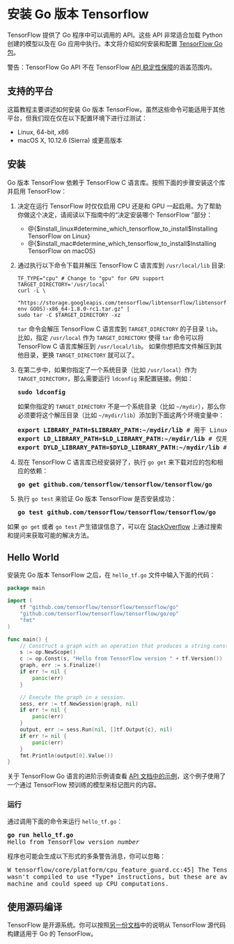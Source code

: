 # 安装 Go 版本 Tensorflow

TensorFlow 提供了 Go 程序中可以调用的 API。这些 API 非常适合加载 Python 创建的模型以及在 Go 应用中执行。本文将介绍如何安装和配置 [TensorFlow Go 包](https://godoc.org/github.com/tensorflow/tensorflow/tensorflow/go)。

警告：TensorFlow Go API 不在 TensorFlow [API 稳定性保障](https://www.tensorflow.org/programmers_guide/version_semantics)的涵盖范围内。


## 支持的平台

这篇教程主要讲述如何安装 Go 版本 TensorFlow。虽然这些命令可能适用于其他平台，但我们现在仅在以下配置环境下进行过测试：

  * Linux, 64-bit, x86
  * macOS X, 10.12.6 (Sierra) 或更高版本


## 安装

Go 版本 TensorFlow 依赖于 TensorFlow C 语言库。按照下面的步骤安装这个库并启用 TensorFlow：

  1. 决定在运行 TensorFlow 时仅仅启用 CPU 还是和 GPU 一起启用。为了帮助你做这个决定，请阅读以下指南中的“决定安装哪个 TensorFlow ”部分：

     * @{$install_linux#determine_which_tensorflow_to_install$Installing TensorFlow on Linux}
     * @{$install_mac#determine_which_tensorflow_to_install$Installing TensorFlow on macOS}

  2. 通过执行以下命令下载并解压 TensorFlow C 语言库到 `/usr/local/lib` 目录:

         TF_TYPE="cpu" # Change to "gpu" for GPU support
         TARGET_DIRECTORY='/usr/local'
         curl -L \
           "https://storage.googleapis.com/tensorflow/libtensorflow/libtensorflow-${TF_TYPE}-$(go env GOOS)-x86_64-1.8.0-rc1.tar.gz" |
         sudo tar -C $TARGET_DIRECTORY -xz

     `tar` 命令会解压 TensorFlow C 语言库到 `TARGET_DIRECTORY` 的子目录 `lib`。比如，指定 `/usr/local` 作为 `TARGET_DIRECTORY` 使得 `tar` 命令可以将 TensorFlow C 语言库解压到 `/usr/local/lib`。
     如果你想把库文件解压到其他目录，更换 `TARGET_DIRECTORY` 就可以了。

  3. 在第二步中，如果你指定了一个系统目录（比如 `/usr/local`）作为 `TARGET_DIRECTORY`，那么需要运行 `ldconfig` 来配置链接。例如：

     <pre><b>sudo ldconfig</b></pre>

     如果你指定的 `TARGET_DIRECTORY` 不是一个系统目录（比如 `~/mydir`），那么你必须要将这个解压目录（比如 `~/mydir/lib`）添加到下面这两个环境变量中：

     <pre>
     <b>export LIBRARY_PATH=$LIBRARY_PATH:~/mydir/lib</b> # 用于 Linux 和 macOS X
     <b>export LD_LIBRARY_PATH=$LD_LIBRARY_PATH:~/mydir/lib</b> # 仅用于 Linux
     <b>export DYLD_LIBRARY_PATH=$DYLD_LIBRARY_PATH:~/mydir/lib</b> # 仅用于 macOS</pre>

  4. 现在 TensorFlow C 语言库已经安装好了，执行 `go get` 来下载对应的包和相应的依赖：

     <pre><b>go get github.com/tensorflow/tensorflow/tensorflow/go</b></pre>

  5. 执行 `go test` 来验证 Go 版本 TensorFlow 是否安装成功： 

     <pre><b>go test github.com/tensorflow/tensorflow/tensorflow/go</b></pre>

如果 `go get` 或者 `go test` 产生错误信息了，可以在 [StackOverflow](http://www.stackoverflow.com/questions/tagged/tensorflow) 上通过搜索和提问来获取可能的解决方法。


## Hello World

安装完 Go 版本 TensorFlow 之后，在 `hello_tf.go` 文件中输入下面的代码：

```go
package main

import (
	tf "github.com/tensorflow/tensorflow/tensorflow/go"
	"github.com/tensorflow/tensorflow/tensorflow/go/op"
	"fmt"
)

func main() {
	// Construct a graph with an operation that produces a string constant.
	s := op.NewScope()
	c := op.Const(s, "Hello from TensorFlow version " + tf.Version())
	graph, err := s.Finalize()
	if err != nil {
		panic(err)
	}

	// Execute the graph in a session.
	sess, err := tf.NewSession(graph, nil)
	if err != nil {
		panic(err)
	}
	output, err := sess.Run(nil, []tf.Output{c}, nil)
	if err != nil {
		panic(err)
	}
	fmt.Println(output[0].Value())
}
```

关于 TensorFlow Go 语言的进阶示例请查看 [API 文档中的示例](https://godoc.org/github.com/tensorflow/tensorflow/tensorflow/go#ex-package)，这个例子使用了一个通过 TensorFlow 预训练的模型来标记图片的内容。

### 运行

通过调用下面的命令来运行 `hello_tf.go`：

<pre><b>go run hello_tf.go</b>
Hello from TensorFlow version <i>number</i></pre>

程序也可能会生成以下形式的多条警告消息，你可以忽略：

<pre>W tensorflow/core/platform/cpu_feature_guard.cc:45] The TensorFlow library
wasn't compiled to use *Type* instructions, but these are available on your
machine and could speed up CPU computations.</pre>


## 使用源码编译

TensorFlow 是开源系统。你可以按照[另一份文档](https://github.com/tensorflow/tensorflow/blob/master/tensorflow/go/README.md)中的说明从 TensorFlow 源代码构建适用于 Go 的 TensorFlow。
